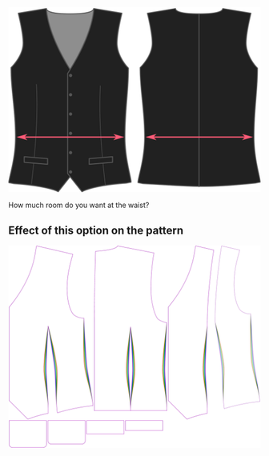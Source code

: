 ![Waist ease](waistease.svg)

How much room do you want at the waist?

## Effect of this option on the pattern

![This image shows the effect of this option by superimposing several variants that have a different value for this option](wahid_waistease_sample.svg "Effect of this option on the pattern")
